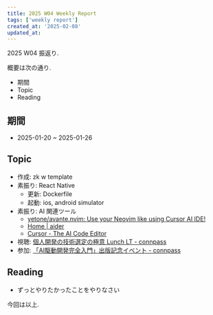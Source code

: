 ```yaml
---
title: 2025 W04 Weekly Report
tags: ['weekly report']
created_at: '2025-02-08'
updated_at:
---
```


2025 W04 振返り.

概要は次の通り.

- 期間
- Topic
- Reading

## 期間

- 2025-01-20 ~ 2025-01-26

## Topic

- 作成: zk w template
- 素振り: React Native
  - 更新: Dockerfile
  - 起動: ios, android simulator
- 素振り: AI 関連ツール
  - [yetone/avante.nvim: Use your Neovim like using Cursor AI IDE!](https://github.com/yetone/avante.nvim)
  - [Home | aider](https://aider.chat/)
  - [Cursor - The AI Code Editor](https://www.cursor.com/)
- 視聴: [個人開発の技術選定の極意 Lunch LT - connpass](https://findy.connpass.com/event/339334/)
- 参加: [「AI駆動開発完全入門」出版記念イベント - connpass](https://ai-driven-development.connpass.com/event/342473/)

## Reading

- ずっとやりたかったことをやりなさい

今回は以上.
